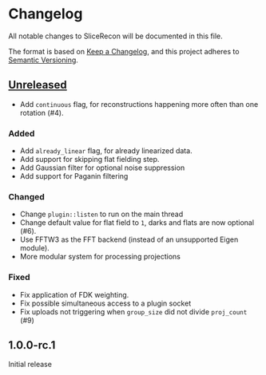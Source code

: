 # Changelog

All notable changes to SliceRecon will be documented in this file.

The format is based on [Keep a Changelog](https://keepachangelog.com/en/1.0.0/),
and this project adheres to [Semantic Versioning](https://semver.org/spec/v2.0.0.html).

## [Unreleased]
- Add `continuous` flag, for reconstructions happening more often than one rotation (#4).

### Added
- Add `already_linear` flag, for already linearized data.
- Add support for skipping flat fielding step.
- Add Gaussian filter for optional noise suppression
- Add support for Paganin filtering

### Changed
- Change `plugin::listen` to run on the main thread
- Change default value for flat field to `1`, darks and flats are now optional (#6).
- Use FFTW3 as the FFT backend (instead of an unsupported Eigen module).
- More modular system for processing projections

### Fixed
- Fix application of FDK weighting.
- Fix possible simultaneous access to a plugin socket
- Fix uploads not triggering when `group_size` did not divide `proj_count` (#9)

## 1.0.0-rc.1

Initial release

[Unreleased]: https://github.com/cicwi/SliceRecon/compare/v1.0.0-rc.1...develop


